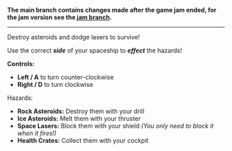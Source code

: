 **The main branch contains changes made after the game jam ended, for the jam version see the [jam branch](https://github.com/Gingeh/Suborbital/tree/jam).**

---

Destroy asteroids and dodge lasers to survive!

Use the correct ***side*** of your spaceship to ***effect*** the hazards!

**Controls:**
- **Left / A** to turn counter-clockwise
- **Right / D** to turn clockwise

Hazards:
- **Rock Asteroids:** Destroy them with your drill
- **Ice Asteroids:** Melt them with your thruster
- **Space Lasers:** Block them with your shield *(You only need to block it when it fires!)*
- **Health Crates:** Collect them with your cockpit
